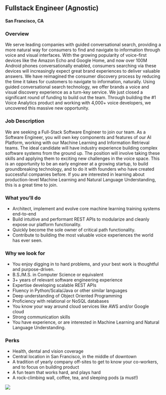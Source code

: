 ## Fullstack Engineer (Agnostic)
#### San Francisco, CA

### Overview
We serve leading companies with guided conversational search, providing a more natural way for consumers to find and navigate to information through voice and visual interfaces.
With the growing popularity of voice-first devices like the Amazon Echo and Google Home, and now over 100M Android phones conversationally enabled, consumers searching via these devices will increasingly expect great brand experiences to deliver valuable answers. We have reimagined the consumer discovery process by reducing the time it takes for customers to navigate to information, naturally. Using guided conversational search technology, we offer brands a voice and visual discovery experience as a turn-key service.
We just closed a significant round of funding to build out the team. Through building the #1 Voice Analytics product and working with 4,000+ voice developers, we uncovered this massive new opportunity.

### Job Description
We are seeking a Full-Stack Software Engineer to join our team. As a Software Engineer, you will own key components and features of our AI Platform, working with our Machine Learning and Information Retrieval teams. The ideal candidate will have industry experience building complex software systems from the ground up. The position will involve taking these skills and applying them to exciting new challenges in the voice space.
This is an opportunity to be an early engineer at a growing startup, to build groundbreaking technology, and to do it with founders who have created successful companies before.
If you are interested in learning about production-level Machine Learning and Natural Language Understanding, this is a great time to join.

### What you’ll do
+	Architect, implement and evolve core machine learning training systems end-to-end
+	Build intuitive and performant REST APIs to modularize and cleanly expose our platform functionality.
+	Quickly become the sole owner of critical path functionality.
+	Contribute to building the most valuable voice experiences the world has ever seen.

### Why we look for
+	You enjoy digging in to hard problems, and your best work is thoughtful and purpose-driven.
+	B.S./M.S. in Computer Science or equivalent
+	3+ years of relevant software engineering experience
+	Expertise developing scalable REST APIs
+	Fluency in Python/Scala/Java or other similar languages
+	Deep understanding of Object Oriented Programming
+	Proficiency with relational or NoSQL databases
+	You know your way around cloud services like AWS and/or Google cloud
+	Strong communication skills
+	You have experience, or are interested in Machine Learning and Natural Language Understanding.

### Perks
+	Health, dental and vision coverage
+	Central location in San Francisco, in the middle of downtown
+	A tradition of yearly company off-sites to get to know your co-workers, and to focus on building product
+	A fun team that works hard, and plays hard
+	A rock-climbing wall, coffee, tea, and sleeping pods (a must!)


[<img src='https://dabuttonfactory.com/button.png?t=Learn+More&f=Calibri-Bold&ts=24&tc=fff&hp=20&vp=8&c=5&bgt=unicolored&bgc=29aafe'>](https://letsrockit.co/job/qwxwaw5llmfpl1zvawnliexhynm-fullstack-engineer-agnostic)
